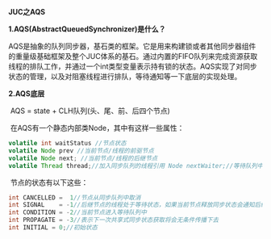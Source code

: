 **JUC之AQS**

**1.AQS(AbstractQueuedSynchronizer)是什么？**

​		AQS是抽象的队列同步器，基石类的框架。它是用来构建锁或者其他同步器组件的重量级基础框架及整个JUC体系的基石。通过内置的FIFO队列来完成资源获取线程的排队工作，并通过一个int类型变量表示持有锁的状态。AQS实现了对同步状态的管理，以及对阻塞线程进行排队，等待通知等一下底层的实现处理。

**2.AQS底层**

​		AQS = state + CLH队列(头、尾、前、后四个节点)

​		在AQS有一个静态内部类Node，其中有这样一些属性：

```java
volatile int waitStatus //节点状态 
volatile Node prev //当前节点/线程的前驱节点 
volatile Node next; //当前节点/线程的后继节点 
volatile Thread thread;//加入同步队列的线程引用 Node nextWaiter;//等待队列中的下一个节点
```

​		节点的状态有以下这些：

```java
int CANCELLED =  1//节点从同步队列中取消 
int SIGNAL    = -1//后继节点的线程处于等待状态，如果当前节点释放同步状态会通知后继节点，使得后继节点的线程能够运行； 
int CONDITION = -2//当前节点进入等待队列中 
int PROPAGATE = -3//表示下一次共享式同步状态获取将会无条件传播下去 
int INITIAL = 0;//初始状态
```


